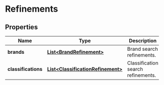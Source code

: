 # Refinements

## Properties
Name | Type | Description | Notes
------------ | ------------- | ------------- | -------------
**brands** | [**List&lt;BrandRefinement&gt;**](BrandRefinement.md) | Brand search refinements. | 
**classifications** | [**List&lt;ClassificationRefinement&gt;**](ClassificationRefinement.md) | Classification search refinements. | 
